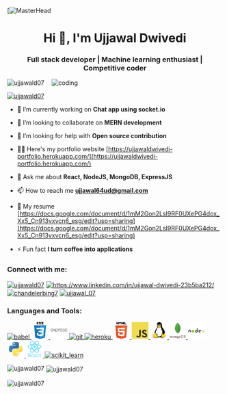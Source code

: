 [![MasterHead](https://i0.wp.com/www.smerin.com/static/565c8b3670db248e0bdc848176270d6a/9397f/websites-banner.jpg)
<h1 align="center">Hi 👋, I'm Ujjawal Dwivedi</h1>
<h3 align="center">Full stack developer | Machine learning enthusiast | Competitive coder</h3>
<img align="right" alt="coding" width="400" src="https://user-images.githubusercontent.com/69011963/137184767-79a13ec7-1bb3-4341-a6da-3a149c9c159a.gif"

<p align="left"> <img src="https://komarev.com/ghpvc/?username=ujjawald07&label=Profile%20views&color=0e75b6&style=flat" alt="ujjawald07" /> </p>

<p align="left"> <a href="https://twitter.com/ujjawald07" target="blank"><img src="https://img.shields.io/twitter/follow/ujjawald07?logo=twitter&style=for-the-badge" alt="ujjawald07" /></a> </p>

- 🔭 I’m currently working on **Chat app using socket.io**

- 👯 I’m looking to collaborate on **MERN development**

- 🤝 I’m looking for help with **Open source contribution**

- 👨‍💻 Here's my portfolio website [https://ujjawaldwivedi-portfolio.herokuapp.com/](https://ujjawaldwivedi-portfolio.herokuapp.com/)

- 💬 Ask me about **React, NodeJS, MongoDB, ExpressJS**

- 📫 How to reach me **ujjawal64ud@gmail.com**

- 📄 My resume [https://docs.google.com/document/d/1mM2Gon2LsI9RF0UXePG4dox_Xx5_Cn913vxvcn6_esg/edit?usp=sharing](https://docs.google.com/document/d/1mM2Gon2LsI9RF0UXePG4dox_Xx5_Cn913vxvcn6_esg/edit?usp=sharing)

- ⚡ Fun fact **I turn coffee into applications**

<h3 align="left">Connect with me:</h3>
<p align="left">
<a href="https://twitter.com/ujjawald07" target="blank"><img align="center" src="https://raw.githubusercontent.com/rahuldkjain/github-profile-readme-generator/master/src/images/icons/Social/twitter.svg" alt="ujjawald07" height="30" width="40" /></a>
<a href="https://linkedin.com/in/https://www.linkedin.com/in/ujjawal-dwivedi-23b5ba212/" target="blank"><img align="center" src="https://raw.githubusercontent.com/rahuldkjain/github-profile-readme-generator/master/src/images/icons/Social/linked-in-alt.svg" alt="https://www.linkedin.com/in/ujjawal-dwivedi-23b5ba212/" height="30" width="40" /></a>
<a href="https://www.codechef.com/users/chandelerbing7" target="blank"><img align="center" src="https://cdn.jsdelivr.net/npm/simple-icons@3.1.0/icons/codechef.svg" alt="chandelerbing7" height="30" width="40" /></a>
<a href="https://www.leetcode.com/ujjawal_07" target="blank"><img align="center" src="https://raw.githubusercontent.com/rahuldkjain/github-profile-readme-generator/master/src/images/icons/Social/leet-code.svg" alt="ujjawal_07" height="30" width="40" /></a>
</p>

<h3 align="left">Languages and Tools:</h3>
<p align="left"> <a href="https://babeljs.io/" target="_blank" rel="noreferrer"> <img src="https://www.vectorlogo.zone/logos/babeljs/babeljs-icon.svg" alt="babel" width="40" height="40"/> </a> <a href="https://www.w3schools.com/css/" target="_blank" rel="noreferrer"> <img src="https://raw.githubusercontent.com/devicons/devicon/master/icons/css3/css3-original-wordmark.svg" alt="css3" width="40" height="40"/> </a> <a href="https://expressjs.com" target="_blank" rel="noreferrer"> <img src="https://raw.githubusercontent.com/devicons/devicon/master/icons/express/express-original-wordmark.svg" alt="express" width="40" height="40"/> </a> <a href="https://git-scm.com/" target="_blank" rel="noreferrer"> <img src="https://www.vectorlogo.zone/logos/git-scm/git-scm-icon.svg" alt="git" width="40" height="40"/> </a> <a href="https://heroku.com" target="_blank" rel="noreferrer"> <img src="https://www.vectorlogo.zone/logos/heroku/heroku-icon.svg" alt="heroku" width="40" height="40"/> </a> <a href="https://www.w3.org/html/" target="_blank" rel="noreferrer"> <img src="https://raw.githubusercontent.com/devicons/devicon/master/icons/html5/html5-original-wordmark.svg" alt="html5" width="40" height="40"/> </a> <a href="https://developer.mozilla.org/en-US/docs/Web/JavaScript" target="_blank" rel="noreferrer"> <img src="https://raw.githubusercontent.com/devicons/devicon/master/icons/javascript/javascript-original.svg" alt="javascript" width="40" height="40"/> </a> <a href="https://www.linux.org/" target="_blank" rel="noreferrer"> <img src="https://raw.githubusercontent.com/devicons/devicon/master/icons/linux/linux-original.svg" alt="linux" width="40" height="40"/> </a> <a href="https://www.mongodb.com/" target="_blank" rel="noreferrer"> <img src="https://raw.githubusercontent.com/devicons/devicon/master/icons/mongodb/mongodb-original-wordmark.svg" alt="mongodb" width="40" height="40"/> </a> <a href="https://nodejs.org" target="_blank" rel="noreferrer"> <img src="https://raw.githubusercontent.com/devicons/devicon/master/icons/nodejs/nodejs-original-wordmark.svg" alt="nodejs" width="40" height="40"/> </a> <a href="https://www.python.org" target="_blank" rel="noreferrer"> <img src="https://raw.githubusercontent.com/devicons/devicon/master/icons/python/python-original.svg" alt="python" width="40" height="40"/> </a> <a href="https://reactjs.org/" target="_blank" rel="noreferrer"> <img src="https://raw.githubusercontent.com/devicons/devicon/master/icons/react/react-original-wordmark.svg" alt="react" width="40" height="40"/> </a> <a href="https://scikit-learn.org/" target="_blank" rel="noreferrer"> <img src="https://upload.wikimedia.org/wikipedia/commons/0/05/Scikit_learn_logo_small.svg" alt="scikit_learn" width="40" height="40"/> </a> </p>

<p><img align="left" src="https://github-readme-stats.vercel.app/api/top-langs?username=ujjawald07&show_icons=true&locale=en&layout=compact" alt="ujjawald07" /></p>

<p>&nbsp;<img align="center" src="https://github-readme-stats.vercel.app/api?username=ujjawald07&show_icons=true&locale=en" alt="ujjawald07" /></p>

<p><img align="center" src="https://github-readme-streak-stats.herokuapp.com/?user=ujjawald07&" alt="ujjawald07" /></p>
